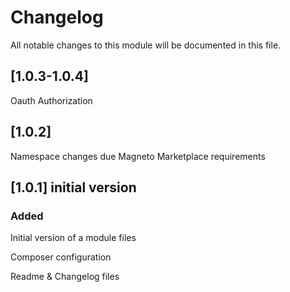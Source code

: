 # Changelog
All notable changes to this module will be documented in this file.

## [1.0.3-1.0.4]
Oauth Authorization

## [1.0.2] 
Namespace changes due Magneto Marketplace requirements


## [1.0.1] initial version
### Added
Initial version of a module files

Composer configuration

Readme & Changelog files
